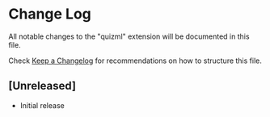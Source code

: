 # Change Log

All notable changes to the "quizml" extension will be documented in this file.

Check [Keep a Changelog](http://keepachangelog.com/) for recommendations on how to structure this file.

## [Unreleased]

- Initial release
